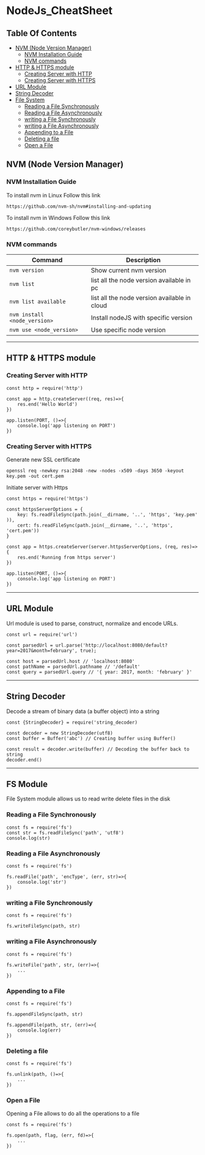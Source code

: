 # NodeJs_CheatSheet

## Table Of Contents
- [NVM (Node Version Manager)](#nvm-node-version-manager-)
    + [NVM Installation Guide](#nvm-installation-guide)
    + [NVM commands](#nvm-commands)
- [HTTP & HTTPS module](#http--https-module)
    * [Creating Server with HTTP](#creating-server-with-http)
    * [Creating Server with HTTPS](#creating-server-with-https)
- [URL Module](#url-module)
- [String Decoder](#string-decoder)
- [File System](#fs-module)
    * [Reading a File Synchronously](#reading-a-file-synchronously)
    * [Reading a File Asynchronously](#reading-a-file-asynchronously)
    * [writing a File Synchronously](#writing-a-file-synchronously)
    * [writing a File Asynchronously](#writing-a-file-asynchronously)
    * [Appending to a File](#appending-to-a-file)
    * [Deleting a file](#deleting-a-file)
    * [Open a File](#open-a-file)

## NVM (Node Version Manager)

### NVM Installation Guide
To install nvm in Linux Follow this link
```
https://github.com/nvm-sh/nvm#installing-and-updating
```
To install nvm in Windows Follow this link
```
https://github.com/coreybutler/nvm-windows/releases
```


### NVM commands
| Command | Description |
| ------- | ----------- |
| `nvm version` |Show current nvm version|
| `nvm list` |list all the node version available in pc|
| `nvm list available` |list all the node version available in cloud|
| `nvm install <node_version>` |Install nodeJS with specific version|
| `nvm use <node_version>` |Use specific node version|

____

## HTTP & HTTPS module

### Creating Server with HTTP
```
const http = require('http')

const app = http.createServer((req, res)=>{
    res.end('Hello World')
})

app.listen(PORT, ()=>{
    console.log('app listening on PORT')
})
```

### Creating Server with HTTPS
Generate new SSL certificate 

```
openssl req -newkey rsa:2048 -new -nodes -x509 -days 3650 -keyout key.pem -out cert.pem
```

Initiate server with Https 
```
const https = require('https')

const httpsServerOptions = {
    key: fs.readFileSync(path.join(__dirname, '..', 'https', 'key.pem' )),
    cert: fs.readFileSync(path.join(__dirname, '..', 'https', 'cert.pem'))
}

const app = https.createServer(server.httpsServerOptions, (req, res)=>{
    res.end('Running from https server')
})

app.listen(PORT, ()=>{
    console.log('app listening on PORT')
})
```

____

## URL Module
Url module is used to parse, construct, normalize and encode URLs.
```
const url = require('url')

const parsedUrl = url.parse('http://localhost:8080/default?year=2017&month=february', true);

const host = parsedUrl.host // 'localhost:8080'
const pathName = parsedUrl.pathname // '/default'
const query = parsedUrl.query // '{ year: 2017, month: 'february' }'
```
____

## String Decoder
Decode a stream of binary data (a buffer object) into a string
```
const {StringDecoder} = require('string_decoder)

const decoder = new StringDecoder(utf8)
const buffer = Buffer('abc') // Creating buffer using Buffer()

const result = decoder.write(buffer) // Decoding the buffer back to string
decoder.end()

```
_____

## FS Module
File System module allows us to read write delete files in the disk

### Reading a File Synchronously
```
const fs = require('fs')
const str = fs.readFileSync('path', 'utf8')
console.log(str)
```

### Reading a File Asynchronously
```
const fs = require('fs')

fs.readFile('path', 'encType', (err, str)=>{
    console.log('str')
})
```
### writing a File Synchronously
```
const fs = require('fs')

fs.writeFileSync(path, str)
```

### writing a File Asynchronously
```
const fs = require('fs')

fs.writeFile('path', str, (err)=>{
    ...
})
```

### Appending to a File
```
const fs = require('fs')

fs.appendFileSync(path, str)

fs.appendFile(path, str, (err)=>{
    console.log(err)
})
```

### Deleting a file
```
const fs = require('fs')

fs.unlink(path, ()=>{
    ...
})
```

### Open a File
Opening a File allows to do all the operations to a file
```
const fs = require('fs')

fs.open(path, flag, (err, fd)=>{
    ...
})
```